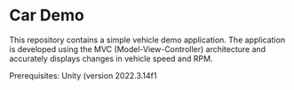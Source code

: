 # Car Demo

This repository contains a simple vehicle demo application. The application is developed using the MVC (Model-View-Controller) architecture and accurately displays changes in vehicle speed and RPM.

Prerequisites: 
Unity (version 2022.3.14f1
